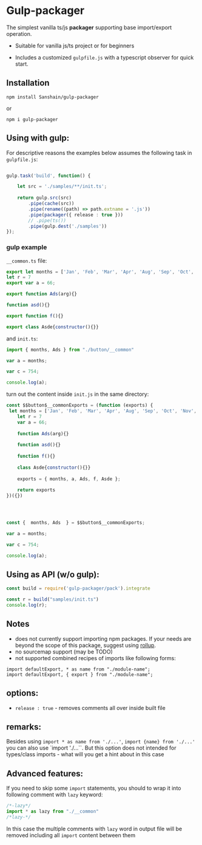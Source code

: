 # Gulp-packager

The simplest vanilla ts/js **packager** supporting base import/export operation. 

- Suitable for vanilla js/ts project or for beginners

- Includes a customized `gulpfile.js` with a typescript observer for quick start.

## Installation

```
npm install Sanshain/gulp-packager
```

or 

```
npm i gulp-packager
```

## Using with gulp:

For descriptive reasons the examples below assumes the following task in `gulpfile.js`:

```ts

gulp.task('build', function() {

    let src = './samples/**/init.ts';
    
    return gulp.src(src)                       
        .pipe(cache(src))
        .pipe(rename((path) => path.extname = '.js'))                              
        .pipe(packager({ release : true })) 
        // .pipe(ts())
        .pipe(gulp.dest('./samples'))
});
```

### gulp example 

`__common.ts` file: 

```javascript
export let months = ['Jan', 'Feb', 'Mar', 'Apr', 'Aug', 'Sep', 'Oct', 'Nov', 'Dec'];
let r = 7
export var a = 66;

export function Ads(arg){}

function asd(){}

export function f(){}

export class Asde{constructor(){}}
```

and `init.ts`:

```typescript
import { months, Ads } from "./button/__common"

var a = months;

var c = 754;

console.log(a);
```


turn out the content inside `init.js` in the same directory:

```js
const $$button$__commonExports = (function (exports) {
 let months = ['Jan', 'Feb', 'Mar', 'Apr', 'Aug', 'Sep', 'Oct', 'Nov', 'Dec'];
	let r = 7
	var a = 66;
	
	function Ads(arg){}
	
	function asd(){}
	
	function f(){}
	
	class Asde{constructor(){}}
	
	exports = { months, a, Ads, f, Asde };
	
	return exports 
})({})




const {  months, Ads  } = $$button$__commonExports;

var a = months;

var c = 754;

console.log(a);
```

## Using as API (w/o gulp):


```js
const build = require('gulp-packager/pack').integrate

const r = build("samples/init.ts")
console.log(r);

```


## Notes


* does not currently support importing npm packages. If your needs are beyond the scope of this package, suggest using [rollup](https://www.npmjs.com/package/rollup).
* no sourcemap support (may be TODO)
* not supported combined recipes of imports like following forms: 
```
import defaultExport, * as name from "./module-name";
import defaultExport, { export } from "./module-name";
```


## options:

- `release : true` - removes comments all over inside built file


## remarks: 

Besides using `import * as name from './...'`, `import {name} from './...'` you can also use `import './...``. 
But this option does not intended for types/class imports - what will you get a hint about in this case


## Advanced features: 

If you need to skip some `import` statements, you should to wrap it into following comment with `lazy` keyword:

```js
/*-lazy*/
import * as lazy from "./__common"
/*lazy-*/
```

In this case the multiple comments with `lazy` word in output file will be removed including all `import` content between them
